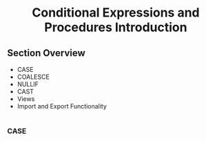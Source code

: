 <h1 align="center">Conditional Expressions and Procedures Introduction</h1>

## Section Overview
* CASE
* COALESCE
* NULLIF
* CAST
* Views
* Import and Export Functionality
#
### CASE
